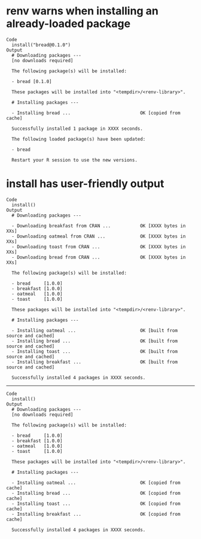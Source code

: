 # renv warns when installing an already-loaded package

    Code
      install("bread@0.1.0")
    Output
      # Downloading packages ---
      [no downloads required]
      
      The following package(s) will be installed:
      
      - bread [0.1.0]
      
      These packages will be installed into "<tempdir>/<renv-library>".
      
      # Installing packages ---
      
      - Installing bread ...                          OK [copied from cache]
      
      Successfully installed 1 package in XXXX seconds.
      
      The following loaded package(s) have been updated:
      
      - bread
      
      Restart your R session to use the new versions.
      

# install has user-friendly output

    Code
      install()
    Output
      # Downloading packages ---
      
      - Downloading breakfast from CRAN ...           OK [XXXX bytes in XXs]
      - Downloading oatmeal from CRAN ...             OK [XXXX bytes in XXs]
      - Downloading toast from CRAN ...               OK [XXXX bytes in XXs]
      - Downloading bread from CRAN ...               OK [XXXX bytes in XXs]
      
      The following package(s) will be installed:
      
      - bread     [1.0.0]
      - breakfast [1.0.0]
      - oatmeal   [1.0.0]
      - toast     [1.0.0]
      
      These packages will be installed into "<tempdir>/<renv-library>".
      
      # Installing packages ---
      
      - Installing oatmeal ...                        OK [built from source and cached]
      - Installing bread ...                          OK [built from source and cached]
      - Installing toast ...                          OK [built from source and cached]
      - Installing breakfast ...                      OK [built from source and cached]
      
      Successfully installed 4 packages in XXXX seconds.

---

    Code
      install()
    Output
      # Downloading packages ---
      [no downloads required]
      
      The following package(s) will be installed:
      
      - bread     [1.0.0]
      - breakfast [1.0.0]
      - oatmeal   [1.0.0]
      - toast     [1.0.0]
      
      These packages will be installed into "<tempdir>/<renv-library>".
      
      # Installing packages ---
      
      - Installing oatmeal ...                        OK [copied from cache]
      - Installing bread ...                          OK [copied from cache]
      - Installing toast ...                          OK [copied from cache]
      - Installing breakfast ...                      OK [copied from cache]
      
      Successfully installed 4 packages in XXXX seconds.


